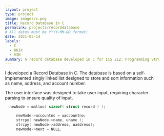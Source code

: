 ```yaml
---
layout: project
type: project
image: images/c.png
title: Record Database in C
permalink: projects/recorddatabase
# All dates must be YYYY-MM-DD format!
date: 2021-05-14
labels:
  - C
  - UNIX
  - VIM
summary: A record database developed in C for ICS 212: Programming Structure
---
```


I developed a Record Database in C.  The database is based on a self-implemented singly linked list designed to store and sort information such as name, address, and account number.  

The user interface was designed to take user input, requiring character parsing to ensure quality of input.  

```c
  newNode = malloc( sizeof( struct record ) );

     newNode->accountno = uaccountno;
     strcpy( newNode->name, uname );
     strcpy( newNode->address, uaddress);
     newNode->next = NULL;

```
